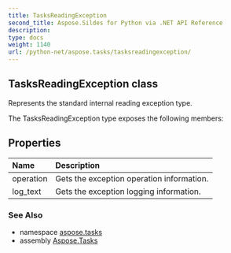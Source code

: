 ```yaml
---
title: TasksReadingException
second_title: Aspose.Sildes for Python via .NET API Reference
description: 
type: docs
weight: 1140
url: /python-net/aspose.tasks/tasksreadingexception/
---
```


## TasksReadingException class

Represents the standard internal reading exception type.

The TasksReadingException type exposes the following members:
## Properties
| Name | Description |
| :- | :- |
|operation|Gets the exception operation information.|
|log_text|Gets the exception logging information.|

### See Also

* namespace [aspose.tasks](/tasks/python-net/aspose.tasks/)
* assembly [Aspose.Tasks](/tasks/python-net/)

